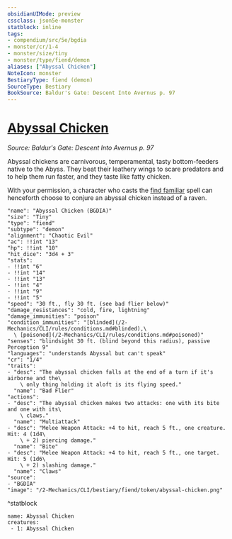 ```yaml
---
obsidianUIMode: preview
cssclass: json5e-monster
statblock: inline
tags:
- compendium/src/5e/bgdia
- monster/cr/1-4
- monster/size/tiny
- monster/type/fiend/demon
aliases: ["Abyssal Chicken"]
NoteIcon: monster
BestiaryType: fiend (demon)
SourceType: Bestiary
BookSource: Baldur's Gate: Descent Into Avernus p. 97
---
```

# [Abyssal Chicken](2-Mechanics/CLI/bestiary/fiend/abyssal-chicken-bgdia.md)
*Source: Baldur's Gate: Descent Into Avernus p. 97*  

Abyssal chickens are carnivorous, temperamental, tasty bottom-feeders native to the Abyss. They beat their leathery wings to scare predators and to help them run faster, and they taste like fatty chicken.

With your permission, a character who casts the [find familiar](/2-Mechanics/CLI/spells/find-familiar.md) spell can henceforth choose to conjure an abyssal chicken instead of a raven.

```statblock
"name": "Abyssal Chicken (BGDIA)"
"size": "Tiny"
"type": "fiend"
"subtype": "demon"
"alignment": "Chaotic Evil"
"ac": !!int "13"
"hp": !!int "10"
"hit_dice": "3d4 + 3"
"stats":
- !!int "6"
- !!int "14"
- !!int "13"
- !!int "4"
- !!int "9"
- !!int "5"
"speed": "30 ft., fly 30 ft. (see bad flier below)"
"damage_resistances": "cold, fire, lightning"
"damage_immunities": "poison"
"condition_immunities": "[blinded](/2-Mechanics/CLI/rules/conditions.md#blinded),\
  \ [poisoned](/2-Mechanics/CLI/rules/conditions.md#poisoned)"
"senses": "blindsight 30 ft. (blind beyond this radius), passive Perception 9"
"languages": "understands Abyssal but can't speak"
"cr": "1/4"
"traits":
- "desc": "The abyssal chicken falls at the end of a turn if it's airborne and the\
    \ only thing holding it aloft is its flying speed."
  "name": "Bad Flier"
"actions":
- "desc": "The abyssal chicken makes two attacks: one with its bite and one with its\
    \ claws."
  "name": "Multiattack"
- "desc": "Melee Weapon Attack: +4 to hit, reach 5 ft., one creature. Hit: 4 (1d4\
    \ + 2) piercing damage."
  "name": "Bite"
- "desc": "Melee Weapon Attack: +4 to hit, reach 5 ft., one target. Hit: 5 (1d6\
    \ + 2) slashing damage."
  "name": "Claws"
"source":
- "BGDIA"
"image": "/2-Mechanics/CLI/bestiary/fiend/token/abyssal-chicken.png"
```
^statblock

```encounter-table
name: Abyssal Chicken
creatures:
 - 1: Abyssal Chicken
```